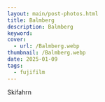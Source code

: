 ```yaml
---
layout: main/post-photos.html
title: Balmberg
description: Balmberg
keyword: 
cover: 
  - url: /Balmberg.webp
thumbnail: /Balmberg.webp
date: 2025-01-09
tags: 
  - fujifilm
---
```


Skifahrn